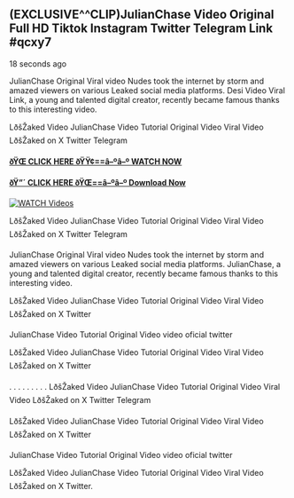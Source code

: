 ## (EXCLUSIVE^^CLIP)JulianChase Video Original Full HD Tiktok Instagram Twitter Telegram Link #qcxy7

18 seconds ago

JulianChase Original Viral video Nudes took the internet by storm and amazed viewers on various Leaked social media platforms. Desi Video Viral Link, a young and talented digital creator, recently became famous thanks to this interesting video.

LðšŽaked Video JulianChase Video Tutorial Original Video Viral Video LðšŽaked on X Twitter Telegram

**[ðŸŒ CLICK HERE ðŸŸ¢==â–ºâ–º WATCH NOW](https://clips-mediaa.blogspot.com/2025/02/video-viral-download.html)**

**[ðŸ”´ CLICK HERE ðŸŒ==â–ºâ–º Download Now](https://clips-mediaa.blogspot.com/2025/02/video-viral-download.html)**

[![WATCH Videos](https://i.imgur.com/dJHk4Zq.gif)](https://clips-mediaa.blogspot.com/2025/02/video-viral-download.html)

LðšŽaked Video JulianChase Video Tutorial Original Video Viral Video LðšŽaked on X Twitter Telegram

JulianChase Original Viral video Nudes took the internet by storm and amazed viewers on various Leaked social media platforms. JulianChase, a young and talented digital creator, recently became famous thanks to this interesting video.

LðšŽaked Video JulianChase Video Tutorial Original Video Viral Video LðšŽaked on X Twitter

JulianChase Video Tutorial Original Video video oficial twitter

LðšŽaked Video JulianChase Video Tutorial Original Video Viral Video LðšŽaked on X Twitter

. . . . . . . . . LðšŽaked Video JulianChase Video Tutorial Original Video Viral Video LðšŽaked on X Twitter Telegram

LðšŽaked Video JulianChase Video Tutorial Original Video Viral Video LðšŽaked on X Twitter

JulianChase Video Tutorial Original Video video oficial twitter

LðšŽaked Video JulianChase Video Tutorial Original Video Viral Video LðšŽaked on X Twitter.